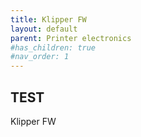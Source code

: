 ```yaml
---
title: Klipper FW
layout: default
parent: Printer electronics
#has_children: true
#nav_order: 1
---
```

## TEST
Klipper FW
